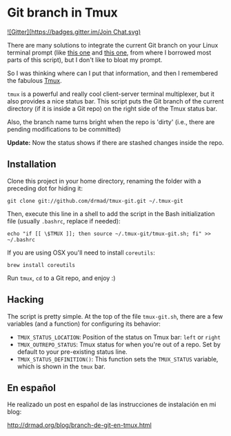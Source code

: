 Git branch in Tmux
==================
[![Gitter](https://badges.gitter.im/Join Chat.svg)](https://gitter.im/drmad/tmux-git?utm_source=badge&utm_medium=badge&utm_campaign=pr-badge&utm_content=badge)

There are many solutions to integrate the current Git branch on your Linux terminal
prompt (like [this one][1] and [this one][2], from where I borrowed most parts of
this script), but I don't like to bloat my prompt. 

So I was thinking where can I put that information, and then I remembered the
fabulous [Tmux][3].

`tmux` is a powerful and really cool client-server terminal multiplexer, but it
also provides a nice status bar. This script puts the Git branch of the current
directory (if it is inside a Git repo) on the right side of the Tmux status bar.

Also, the branch name turns bright when the repo is 'dirty' (i.e., there are 
pending modifications to be committed)

**Update:** Now the status shows if there are stashed changes inside the repo.

## Installation

Clone this project in your home directory, renaming the folder with a preceding
dot for hiding it:

    git clone git://github.com/drmad/tmux-git.git ~/.tmux-git
  
Then, execute this line in a shell to add the script in the Bash initialization 
file (usually `.bashrc`, replace if needed):

    echo "if [[ \$TMUX ]]; then source ~/.tmux-git/tmux-git.sh; fi" >> ~/.bashrc

If you are using OSX you'll need to install `coreutils`:

    brew install coreutils
    
Run `tmux`, `cd` to a Git repo, and enjoy :)

## Hacking

The script is pretty simple. At the top of the file `tmux-git.sh`, there are a
few variables (and a function) for configuring its behavior:

* `TMUX_STATUS_LOCATION`: Position of the status on Tmux bar: `left` or `right`
* `TMUX_OUTREPO_STATUS`: Tmux status for when you're out of a repo. Set by 
  default to your pre-existing status line. 
* `TMUX_STATUS_DEFINITION()`: This function sets the `TMUX_STATUS` variable, which
  is shown in the `tmux` bar.

## En español

He realizado un post en español de las instrucciones de instalación en mi blog:

http://drmad.org/blog/branch-de-git-en-tmux.html

[1]: https://github.com/jimeh/git-aware-prompt
[2]: http://aaroncrane.co.uk/2009/03/git_branch_prompt/
[3]: http://tmux.sourceforge.net/
